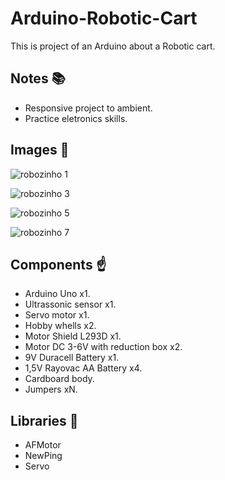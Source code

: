 # Arduino-Robotic-Cart

This is project of an Arduino about a Robotic cart.

## Notes :books:
- Responsive project to ambient.
- Practice eletronics skills.

## Images :robot:
![robozinho 1](https://user-images.githubusercontent.com/52220244/97282113-09a72800-181d-11eb-88bb-599e40bb7581.jpg)

![robozinho 3](https://user-images.githubusercontent.com/52220244/97282118-0b70eb80-181d-11eb-8bc3-195452d3e3ca.jpg)

![robozinho 5](https://user-images.githubusercontent.com/52220244/97282123-0d3aaf00-181d-11eb-8d3b-dd156c83e0bd.jpg)

![robozinho 7](https://user-images.githubusercontent.com/52220244/97283945-352b1200-181f-11eb-8fd8-8e37d3536771.gif)

## Components :point_up:
- Arduino Uno x1.
- Ultrassonic sensor x1.
- Servo motor x1.
- Hobby whells x2.
- Motor Shield L293D x1.
- Motor DC 3-6V with reduction box x2.
- 9V Duracell Battery x1.
- 1,5V Rayovac AA Battery x4.
- Cardboard body.
- Jumpers xN.

## Libraries :bookmark_tabs:
- AFMotor
- NewPing
- Servo